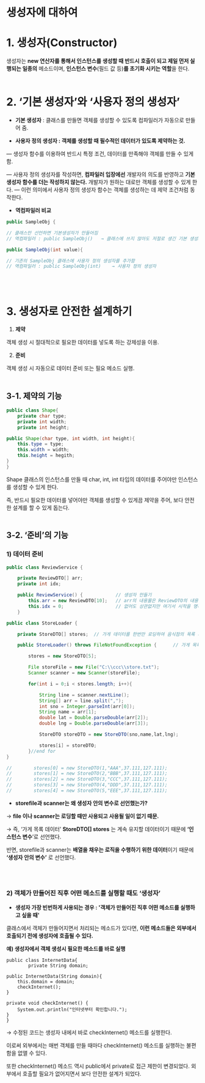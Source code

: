# 생성자에 대하여

# 1. ****생성자(Constructor)****

생성자는 **new 연산자를 통해서 인스턴스를 생성할 때 반드시 호출이 되고 제일 먼저 실행되는 일종의** 메소드이며, **인스턴스 변수**(필드 값 등)**를 초기화 시키는 역할**을 한다.
<br>
<br>
# 2. ‘기본 생성자’와 ‘사용자 정의 생성자’

- **기본 생성자** : 클래스를 만들면 객체를 생성할 수 있도록 컴파일러가 자동으로 만들어 줌.

- **사용자 정의 생성자 : 객체를 생성할 때 필수적인 데이터가 있도록 제약하는 것.**

— 생성자 함수를 이용하여 반드시 특정 조건, 데이터를 만족해야 객체를 만들 수 있게 함.

— 사용자 정의 생성자를 작성하면, **컴파일러 입장에선** 개발자의 의도를 반영하고 **기본 생성자 함수를 더는 작성하지 않는다.** 개발자가 원하는 대로만 객체를 생성할 수 있게 한다.
— 이런 의미에서 사용자 정의 생성자 함수는 객체를 생성하는 데 제약 조건처럼 동작한다.

- **역컴파일러 비교**

```java
public SampleObj {         

// 클래스만 선언하면 기본생성자가 만들어짐
// 역컴파일러 : public SampleObj()   → 클래스에 쓰지 않아도 저절로 생긴 기본 생성자

public SampleObj(int value){         

// 기존의 SampleObj 클래스에 사용자 정의 생성자를 추가함
// 역컴파일러 : public SampleObj(int)    → 사용자 정의 생성자
```
<br>
<br>

# 3. 생성자로 안전한 설계하기

1. **제약**

객체 생성 시 절대적으로 필요한 데이터를 넣도록 하는 강제성을 이용.

2. **준비**

객체 생성 시 자동으로 데이터 준비 또는 필요 메소드 실행.
<br>
<br>
## 3-1. 제약의 기능

```java
public class Shape{
	private char type;
	private int width;
	private int height;

public Shape(char type, int width, int height){
	this.type = type;
	this.width = width;
	this.height = hegith;
}
}
```

Shape 클래스의 인스턴스를 만들 때 char, int, int 타입의 데이터를 주어야만 인스턴스를 생성할 수 있게 한다.

즉, 반드시 필요한 데이터를 넣어야만 객체를 생성할 수 있게끔 제약을 주어, 보다 안전한 설계를 할 수 있게 돕는다.
<br>
<br>
## 3-2. ‘준비’의 기능

### 1) 데이터 준비

```java
public class ReviewService {

    private ReviewDTO[] arr;
    private int idx;

    public ReviewService() {            // 생성자 만들기
        this.arr = new ReviewDTO[10];   // arr의 내용물은 ReviewDTO의 내용물
        this.idx = 0;                   // 없어도 상관없지만 여기서 시작을 명확하게
    }
```

```java
public class StoreLoader {

    private StoreDTO[] stores;  // 가게 데이터를 한번만 로딩하여 음식점의 목록 계속 유지

    public StoreLoader() throws FileNotFoundException {      // 가게 목록 준비의 생성자

        stores = new StoreDTO[5];

        File storeFile = new File("C:\\ccc\\store.txt");
        Scanner scanner = new Scanner(storeFile);

        for(int i = 0;i < stores.length; i++){

            String line = scanner.nextLine();
            String[] arr = line.split(",");
            int sno = Integer.parseInt(arr[0]);
            String name = arr[1];
            double lat = Double.parseDouble(arr[2]);
            double lng = Double.parseDouble(arr[3]);

            StoreDTO storeDTO = new StoreDTO(sno,name,lat,lng);

            stores[i] = storeDTO;
        }//end for
}

//        stores[0] = new StoreDTO(1,"AAA",37.111,127.111);
//        stores[1] = new StoreDTO(2,"BBB",37.111,127.111);
//        stores[2] = new StoreDTO(3,"CCC",37.111,127.111);
//        stores[3] = new StoreDTO(4,"DDD",37.111,127.111);
//        stores[4] = new StoreDTO(5,"EEE",37.111,127.111);
```

- **storefile과 scanner는 왜 생성자 안의 변수로 선언했는가?**

→ **file 이나 scanner는 로딩할 때만 사용되고 사용될 일이 없기 때문.**

→ 즉, ‘가게 목록 데이터’ **StoreDTO[] stores** 는 계속 유지할 데이터이기 때문에 **‘인스턴스 변수**’로 선언했다.

반면, storefile과 scanner는 **배열을 채우는 로직을 수행하기 위한 데이터**이기 때문에 **‘생성자 안의 변수’** 로 선언했다.

<br>
<br>

### 2) 객체가 만들어진 직후 어떤 메소드를 실행할 때도 ‘생성자’

- **생성자 가장 빈번하게 사용되는 경우 : '객체가 만들어진 직후 어떤 메소드를 실행하고 싶을 때'**

클래스에서 객체가 만들어지면서 처리되는 메소드가 있다면, 
**이런 메소드들은 외부에서 호출되기 전에 생성자에 호출될 수 있다.**

**예) 생성자에서 객체 생성시 필요한 메소드를 바로 실행**

```
public class InternetData{
		private String domain;

public InternetData(String domain){
	this.domain = domain;
	checkInternet();
}

private void checkInternet() {
	System.out.println("인터넷부터 확인합니다.");
}
}
```

→ 수정된 코드는 생성자 내에서 바로 checkInternet() 메소드를 실행한다.

이로써 외부에서는 매번 객체를 만들 때마다 checkInternet() 메소드를 실행하는 불편함을 없앨 수 있다. 

또한 checkInternet() 메소드 역시 public에서 private로 접근 제한이 변경되었다. 외부에서 호출할 필요가 없어지면서 보다 안전한 설계가 되었다.

